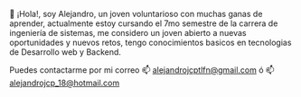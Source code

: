👋 ¡Hola!, soy Alejandro, un joven voluntarioso con muchas ganas de aprender, actualmente estoy cursando el 7mo semestre de la carrera de ingeniería de sistemas, me considero un joven abierto a nuevas oportunidades y nuevos retos, tengo conocimientos basicos en tecnologias de Desarrollo web y Backend.

Puedes contactarme por mi correo 📫 alejandrojcptlfn@gmail.com ó  📫 alejandrojcp_18@hotmail.com


<!---
AleJCP/AleJCP is a ✨ special ✨ repository because its `README.md` (this file) appears on your GitHub profile.
You can click the Preview link to take a look at your changes.
--->

